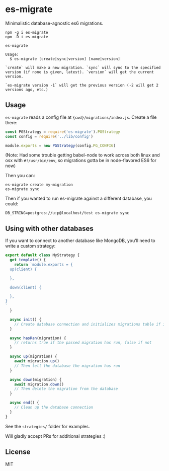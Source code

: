 es-migrate
==========

Minimalistic database-agnostic es6 migrations.

```
npm -g i es-migrate
npm -D i es-migrate
```

```
es-migrate

Usage:
  $ es-migrate [create|sync|version] [name|version]

`create` will make a new migration. `sync` will sync to the specified version (if none is given, latest). `version` will get the current version.

`es-migrate version -1` will get the previous version (-2 will get 2 versions ago, etc.)
```

## Usage

`es-migrate` reads a config file at `{cwd}/migrations/index.js`.  Create a file there:

```js
const PGStrategy = require('es-migrate').PGStrategy
const config = require('../lib/config')

module.exports = new PGStrategy(config.PG_CONFIG)
```

(Note: Had some trouble getting babel-node to work across both linux and osx with `#!/usr/bin/env`, so migrations gotta be in node-flavored ES6 for now)

Then you can:

```
es-migrate create my-migration
es-migrate sync
```

Then if you wanted to run es-migrate against a different database, you could:

```
DB_STRING=postgres://u:p@localhost/test es-migrate sync
```

## Using with other databases

If you want to connect to another database like MongoDB, you'll need to write a custom strategy:

```js
export default class MyStrategy {
  get template() {
    return `module.exports = {
  up(client) {

  },

  down(client) {

  },
}
`
  }

  async init() {
    // Create database connection and initializes migrations table if it doesn't exist
  }

  async hasRan(migration) {
    // returns true if the passed migration has run, false if not
  }

  async up(migration) {
    await migration.up()
    // Then tell the database the migration has run
  }

  async down(migration) {
    await migration.down()
    // Then delete the migration from the database
  }

  async end() {
    // Clean up the database connection
  }
}
```

See the `strategies/` folder for examples.

Will gladly accept PRs for additional strategies :)

## License
MIT
